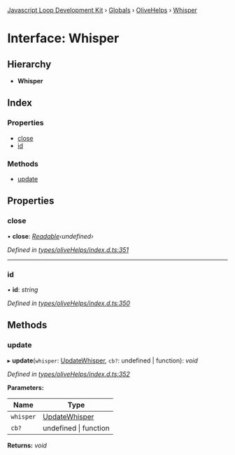 [Javascript Loop Development Kit](../README.md) › [Globals](../globals.md) › [OliveHelps](../modules/olivehelps.md) › [Whisper](olivehelps.whisper.md)

# Interface: Whisper

## Hierarchy

* **Whisper**

## Index

### Properties

* [close](olivehelps.whisper.md#close)
* [id](olivehelps.whisper.md#id)

### Methods

* [update](olivehelps.whisper.md#update)

## Properties

###  close

• **close**: *[Readable](../modules/olivehelps.md#readable)‹undefined›*

*Defined in [types/oliveHelps/index.d.ts:351](https://github.com/open-olive/loop-development-kit/blob/ba5f0aac/ldk/javascript/src/types/oliveHelps/index.d.ts#L351)*

___

###  id

• **id**: *string*

*Defined in [types/oliveHelps/index.d.ts:350](https://github.com/open-olive/loop-development-kit/blob/ba5f0aac/ldk/javascript/src/types/oliveHelps/index.d.ts#L350)*

## Methods

###  update

▸ **update**(`whisper`: [UpdateWhisper](olivehelps.updatewhisper.md), `cb?`: undefined | function): *void*

*Defined in [types/oliveHelps/index.d.ts:352](https://github.com/open-olive/loop-development-kit/blob/ba5f0aac/ldk/javascript/src/types/oliveHelps/index.d.ts#L352)*

**Parameters:**

Name | Type |
------ | ------ |
`whisper` | [UpdateWhisper](olivehelps.updatewhisper.md) |
`cb?` | undefined &#124; function |

**Returns:** *void*

